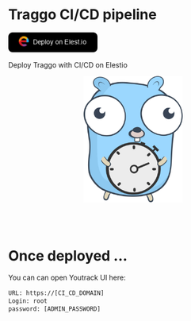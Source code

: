 # Traggo CI/CD pipeline

<a href="https://dash.elest.io/deploy?source=cicd&social=dockerCompose&url=https://github.com/elestio-examples/traggo"><img src="deploy-on-elestio.png" alt="Deploy on Elest.io" width="180px" /></a>

Deploy Traggo with CI/CD on Elestio

<p align="center">
<img src="traggo.png" style='width: 200px;margin:auto;'/>
</p>
<br/>
<br/>

# Once deployed ...

You can can open Youtrack UI here:

    URL: https://[CI_CD_DOMAIN]
    Login: root
    password: [ADMIN_PASSWORD]
